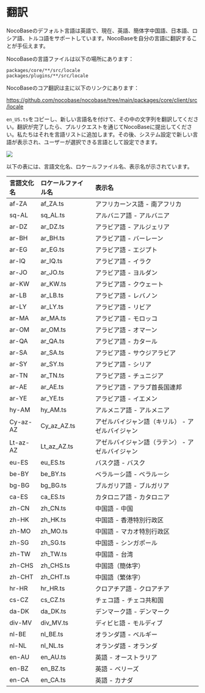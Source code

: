 # 翻訳

NocoBaseのデフォルト言語は英語で、現在、英語、簡体字中国語、日本語、ロシア語、トルコ語をサポートしています。NocoBaseを自分の言語に翻訳することが手伝えます。

NocoBaseの言語ファイルは以下の場所にあります：

```shell
packages/core/**/src/locale
packages/plugins/**/src/locale
```

NocoBaseのコア翻訳は主に以下のリンクにあります：

https://github.com/nocobase/nocobase/tree/main/packages/core/client/src/locale

`en_US.ts`をコピーし、新しい言語名を付けて、その中の文字列を翻訳してください。翻訳が完了したら、プルリクエストを通じてNocoBaseに提出してください。私たちはそれを言語リストに追加します。その後、システム設定で新しい言語が表示され、ユーザーが選択できる言語として設定できます。

<img src="./translations/enabled-languages.jpg" style="max-width: 800px;"/>

以下の表には、言語文化名、ロケールファイル名、表示名が示されています。

| 言語文化名           | ロケールファイル名 | 表示名                           |
| :-------------------- | :--------------- | :---------------------------- |
| af-ZA                 | af_ZA.ts         | アフリカーンス語 - 南アフリカ      |
| sq-AL                 | sq_AL.ts         | アルバニア語 - アルバニア            |
| ar-DZ                 | ar_DZ.ts         | アラビア語 - アルジェリア              |
| ar-BH                 | ar_BH.ts         | アラビア語 - バーレーン              |
| ar-EG                 | ar_EG.ts         | アラビア語 - エジプト                |
| ar-IQ                 | ar_IQ.ts         | アラビア語 - イラク                 |
| ar-JO                 | ar_JO.ts         | アラビア語 - ヨルダン               |
| ar-KW                 | ar_KW.ts         | アラビア語 - クウェート               |
| ar-LB                 | ar_LB.ts         | アラビア語 - レバノン              |
| ar-LY                 | ar_LY.ts         | アラビア語 - リビア                |
| ar-MA                 | ar_MA.ts         | アラビア語 - モロッコ              |
| ar-OM                 | ar_OM.ts         | アラビア語 - オマーン                 |
| ar-QA                 | ar_QA.ts         | アラビア語 - カタール                |
| ar-SA                 | ar_SA.ts         | アラビア語 - サウジアラビア         |
| ar-SY                 | ar_SY.ts         | アラビア語 - シリア                |
| ar-TN                 | ar_TN.ts         | アラビア語 - チュニジア              |
| ar-AE                 | ar_AE.ts         | アラビア語 - アラブ首長国連邦 |
| ar-YE                 | ar_YE.ts         | アラビア語 - イエメン                |
| hy-AM                 | hy_AM.ts         | アルメニア語 - アルメニア            |
| Cy-az-AZ              | Cy_az_AZ.ts      | アゼルバイジャン語（キリル） - アゼルバイジャン |
| Lt-az-AZ              | Lt_az_AZ.ts      | アゼルバイジャン語（ラテン） - アゼルバイジャン    |
| eu-ES                 | eu_ES.ts         | バスク語 - バスク               |
| be-BY                 | be_BY.ts         | ベラルーシ語 - ベラルーシ          |
| bg-BG                 | bg_BG.ts         | ブルガリア語 - ブルガリア          |
| ca-ES                 | ca_ES.ts         | カタロニア語 - カタロニア             |
| zh-CN                 | zh_CN.ts         | 中国語 - 中国               |
| zh-HK                 | zh_HK.ts         | 中国語 - 香港特別行政区       |
| zh-MO                 | zh_MO.ts         | 中国語 - マカオ特別行政区           |
| zh-SG                 | zh_SG.ts         | 中国語 - シンガポール           |
| zh-TW                 | zh_TW.ts         | 中国語 - 台湾              |
| zh-CHS                | zh_CHS.ts        | 中国語（簡体字）          |
| zh-CHT                | zh_CHT.ts        | 中国語（繁体字）         |
| hr-HR                 | hr_HR.ts         | クロアチア語 - クロアチア            |
| cs-CZ                 | cs_CZ.ts         | チェコ語 - チェコ共和国        |
| da-DK                 | da_DK.ts         | デンマーク語 - デンマーク              |
| div-MV                | div_MV.ts        | ディビヒ語 - モルディブ            |
| nl-BE                 | nl_BE.ts         | オランダ語 - ベルギー               |
| nl-NL                 | nl_NL.ts         | オランダ語 - オランダ       |
| en-AU                 | en_AU.ts         | 英語 - オーストラリア           |
| en-BZ                 | en_BZ.ts         | 英語 - ベリーズ              |
| en-CA                 | en_CA.ts         | 英語 - カナダ              |

